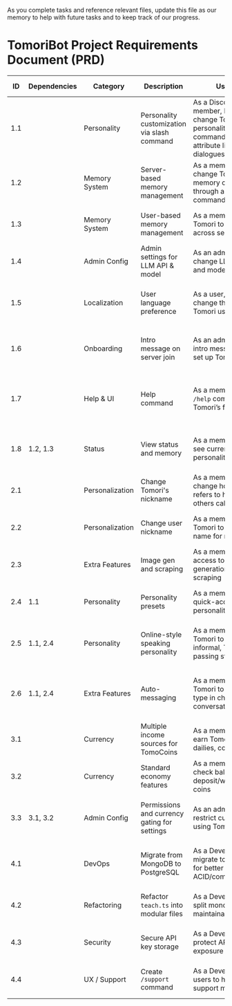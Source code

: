 As you complete tasks and reference relevant files, update this file as our memory to help with future tasks and to keep track of our progress.

# TomoriBot Project Requirements Document (PRD)

| ID  | Dependencies | Category        | Description                                  | User Story                                                                                                                            | Expected Behavior/Outcome                                                                            | Priority | Status          | Acceptance Criteria                                                                   |
| --- | ------------ | --------------- | -------------------------------------------- | ------------------------------------------------------------------------------------------------------------------------------------- | ---------------------------------------------------------------------------------------------------- | -------- | --------------- | ------------------------------------------------------------------------------------- |
| 1.1 |              | Personality     | Personality customization via slash command  | As a Discord server member, I want to change Tomori's personality via a slash command, including attribute lists and sample dialogues | Slash command `/teach` allows view/edit/delete/add of personality attributes and dialogue samples    | High     | In Progress     | Users can confirm changes via response messages and view updated attributes/dialogues |
| 1.2 |              | Memory System   | Server-based memory management               | As a member, I want to change Tomori’s memory of the server through a slash command                                                   | Users can add/delete server-specific memory entries using `/teach` commands                          | High     | In Progress     | Updated memory shows on `/status` and is persisted                                    |
| 1.3 |              | Memory System   | User-based memory management                 | As a member, I want Tomori to remember me across servers                                                                              | `/teach` command updates personal memory, persists across servers                                    | High     | In Progress     | User memory appears in `/status` and reflects changes                                 |
| 1.4 |              | Admin Config    | Admin settings for LLM API & model           | As an admin, I want to change LLM API keys and model used                                                                             | Server admins can view/set API keys and select from available models                                 | High     | Not yet started | Only admins can modify settings, API keys are stored securely                         |
| 1.5 |              | Localization    | User language preference                     | As a user, I want to change the language Tomori uses to interact                                                                      | Users can set their preferred language, and Tomori responds accordingly                              | Medium   | Not yet started | Language setting persists and affects future replies                                  |
| 1.6 |              | Onboarding      | Intro message on server join                 | As an admin, I want an intro message to help set up Tomori easily                                                                     | When Tomori joins, she sends a welcome `/setup` message for onboarding                               | High     | Not yet started | Message appears on join, provides useful links/instructions                           |
| 1.7 |              | Help & UI       | Help command                                 | As a member, I want a `/help` command to view Tomori’s features                                                                       | Slash command `/help` shows a categorized, readable list of commands and usage                       | High     | In Progress     | All implemented commands are listed in `/help` with descriptions                      |
| 1.8 | 1.2, 1.3     | Status          | View status and memory                       | As a member, I want to see current memory and personality via `/status`                                                               | Tomori shows server memory, user memory, and personality summary                                     | Medium   | Not yet started | Output is accurate and reflects latest data                                           |
| 2.1 |              | Personalization | Change Tomori's nickname                     | As a member, I want to change how Tomori refers to herself and how others call her                                                    | Slash command changes her nickname/reference name                                                    | Medium   | In Progress     | Tomori uses updated nickname in responses                                             |
| 2.2 |              | Personalization | Change user nickname                         | As a member, I want Tomori to use a custom name for me                                                                                | Slash command allows setting a preferred name for Tomori to use                                      | Medium   | In Progress     | Tomori consistently uses the new name                                                 |
| 2.3 |              | Extra Features  | Image gen and scraping                       | As a member, I want access to image generation and board scraping                                                                     | Tomori can generate images or scrape boorus (e.g. Danbooru)                                          | Low      | In Progress     | Images are returned via slash or message command                                      |
| 2.4 | 1.1          | Personality     | Personality presets                          | As a member, I want quick-access preset personalities for Tomori                                                                      | Slash command `/teach preset` lists and allows selecting personality presets                         | Medium   | In Progress     | Preset personalities load immediately and reflect in behavior                         |
| 2.5 | 1.1, 2.4     | Personality     | Online-style speaking personality            | As a member, I want Tomori to talk in an informal, Turing-test-passing style                                                          | Tomori uses lowercase, net slang, and short text when this mode is enabled                           | Low      | In Progress     | Enabled via flag, toggles behavior style                                              |
| 2.6 | 1.1, 2.4     | Extra Features  | Auto-messaging                               | As a member, I want Tomori to volitionally type in chat to induce conversation                                                        | After setting up settings, Tomori automatically messages in chat after X messages in select channels | Low      | In Progress     | Enabled via flag, only works on select channels                                       |
| 3.1 |              | Currency        | Multiple income sources for TomoCoins        | As a member, I want to earn TomoCoins through dailies, coin flips, slots                                                              | Slash commands for `/daily`, `/gamba` give coins                                                     | Medium   | In Progress     | Coins are stored per user and returned accurately                                     |
| 3.2 |              | Currency        | Standard economy features                    | As a member, I want to check balance, deposit/withdraw/donate coins                                                                   | `/balance`, `/deposit`, `/withdraw`, `/donate` commands available                                    | Medium   | Pending testing | Each function adjusts TomoCoins as expected                                           |
| 3.3 | 3.1, 3.2     | Admin Config    | Permissions and currency gating for settings | As an admin, I want to restrict customization using TomoCoins                                                                         | Admins can configure memory editing or preset switching to cost coins                                | High     | In Progress     | Permissions are respected and costs deducted properly                                 |
| 4.1 |              | DevOps          | Migrate from MongoDB to PostgreSQL           | As a Developer, I want to migrate to PostgreSQL for better ACID/compliance                                                            | New DB schema replaces MongoDB. Queries and storage are all rewritten                                | High     | Not yet started | MongoDB is fully removed and Tomori runs on Postgres without errors                   |
| 4.2 |              | Refactoring     | Refactor `teach.ts` into modular files       | As a Developer, I want to split monolithic code for maintainability                                                                   | Break `teach.ts` into smaller modules (e.g., personality.ts, memory.ts, etc.)                        | High     | Not yet started | File is fully modularized and builds successfully                                     |
| 4.3 |              | Security        | Secure API key storage                       | As a Developer, I want to protect API keys from exposure                                                                              | Keys stored securely, encrypted, not exposed in logs or code                                         | High     | Not yet started | Keys are no longer visible or hardcoded anywhere in code                              |
| 4.4 |              | UX / Support    | Create `/support` command                    | As a Developer, I want users to have a way to support me                                                                              | Slash command returns support info, links to Ko-fi, GitHub, etc.                                     | Medium   | Not yet started | Command works and is accessible in `/help`                                            |
